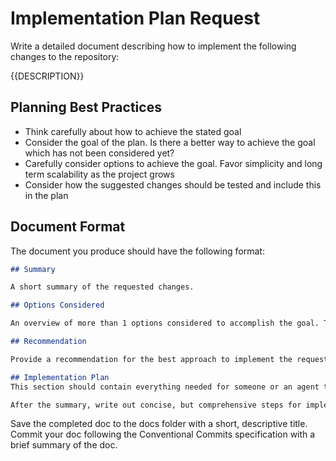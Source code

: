 # Implementation Plan Request
Write a detailed document describing how to implement the following changes to the repository:

{{DESCRIPTION}}

## Planning Best Practices
- Think carefully about how to achieve the stated goal
- Consider the goal of the plan. Is there a better way to achieve the goal which has not been considered yet?
- Carefully consider options to achieve the goal. Favor simplicity and long term scalability as the project grows
- Consider how the suggested changes should be tested and include this in the plan

## Document Format
The document you produce should have the following format:

```md
## Summary

A short summary of the requested changes.

## Options Considered

An overview of more than 1 options considered to accomplish the goal. This section should touch upon trade-offs and any other considerations for the different options presented

## Recommendation

Provide a recommendation for the best approach to implement the requested changes.

## Implementation Plan
This section should contain everything needed for someone or an agent to implement the plan. Start with a short, high level of the summary of the changes in the first paragraph to give an overview.

After the summary, write out concise, but comprehensive steps for implementing the change. For larger changes, the changes can broken down into phases, but only do this for very complex changes. Reference the specific files, classes, and functions that need to be added, modified, or deleted.
```

Save the completed doc to the docs folder with a short, descriptive title. Commit your doc following the Conventional Commits specification with a brief summary of the doc.
